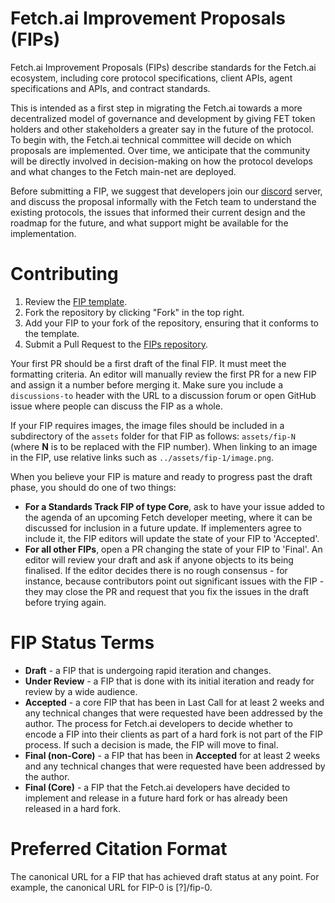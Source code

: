 # Fetch.ai Improvement Proposals (FIPs)

Fetch.ai Improvement Proposals (FIPs) describe standards for the Fetch.ai ecosystem, including core protocol specifications, client APIs, agent specifications and APIs, and contract standards. 

This is intended as a first step in migrating the Fetch.ai towards a more decentralized model of governance and development by giving FET token holders and other stakeholders a greater say in the future of the protocol. To begin with, the Fetch.ai technical committee will decide on which proposals are implemented. Over time, we anticipate that the community will be directly involved in decision-making on how the protocol develops and what changes to the Fetch main-net are deployed. 

Before submitting a FIP, we suggest that developers join our [discord](https://discord.com/invite/UDzpBFa) server, and discuss the proposal informally with the Fetch team to understand the existing protocols, the issues that informed their current design and the roadmap for the future, and what support might be available for the implementation.  


# Contributing

 1. Review the [FIP template](fip-template.md).
 2. Fork the repository by clicking "Fork" in the top right.
 3. Add your FIP to your fork of the repository, ensuring that it conforms to the template. 
 4. Submit a Pull Request to the [FIPs repository](https://github.com/fetchai/improvement-proposals).


Your first PR should be a first draft of the final FIP. It must meet the formatting criteria. An editor will manually review the first PR for a new FIP and assign it a number before merging it. Make sure you include a `discussions-to` header with the URL to a discussion forum or open GitHub issue where people can discuss the FIP as a whole.

If your FIP requires images, the image files should be included in a subdirectory of the `assets` folder for that FIP as follows: `assets/fip-N` (where **N** is to be replaced with the FIP number). When linking to an image in the FIP, use relative links such as `../assets/fip-1/image.png`.

When you believe your FIP is mature and ready to progress past the draft phase, you should do one of two things:

 - **For a Standards Track FIP of type Core**, ask to have your issue added to the agenda of an upcoming Fetch developer meeting, where it can be discussed for inclusion in a future update. If implementers agree to include it, the FIP editors will update the state of your FIP to 'Accepted'.
 - **For all other FIPs**, open a PR changing the state of your FIP to 'Final'. An editor will review your draft and ask if anyone objects to its being finalised. If the editor decides there is no rough consensus - for instance, because contributors point out significant issues with the FIP - they may close the PR and request that you fix the issues in the draft before trying again.

# FIP Status Terms

* **Draft** - a FIP that is undergoing rapid iteration and changes.
* **Under Review** - a FIP that is done with its initial iteration and ready for review by a wide audience.
* **Accepted** - a core FIP that has been in Last Call for at least 2 weeks and any technical changes that were requested have been addressed by the author. The process for Fetch.ai developers to decide whether to encode a FIP into their clients as part of a hard fork is not part of the FIP process. If such a decision is made, the FIP will move to final.
* **Final (non-Core)** - a FIP that has been in **Accepted** for at least 2 weeks and any technical changes that were requested have been addressed by the author.
* **Final (Core)** - a FIP that the Fetch.ai developers have decided to implement and release in a future hard fork or has already been released in a hard fork. 

# Preferred Citation Format

The canonical URL for a FIP that has achieved draft status at any point. For example, the canonical URL for FIP-0 is [?]/fip-0.
